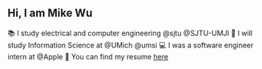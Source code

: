 ## Hi, I am Mike Wu

📚  I study electrical and computer engineering @sjtu @SJTU-UMJI
📖  I will study Information Science at @UMich @umsi
💻  I was a software engineer intern at @Apple
📃  You can find my resume [here](http://jiayao.me/Jiayao_Wu_Resume.pdf)
